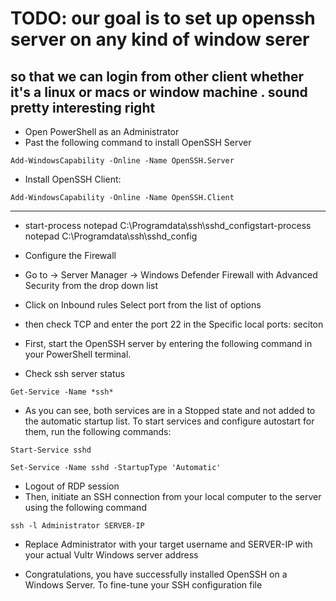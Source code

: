 # TODO: our goal is to set up openssh server on any kind of window serer 
## so that we can login from other client whether it's a linux or macs or window machine . sound pretty interesting right 

- Open PowerShell as an Administrator
- Past the following command to install OpenSSH Server 
```
Add-WindowsCapability -Online -Name OpenSSH.Server
```
- Install OpenSSH Client:
```
Add-WindowsCapability -Online -Name OpenSSH.Client
```
---
 - start-process notepad C:\Programdata\ssh\sshd_configstart-process notepad C:\Programdata\ssh\sshd_config

- Configure the Firewall

- Go to -> Server Manager -> Windows Defender Firewall with Advanced Security from the drop down list

- Click on Inbound rules Select port from the list of options 
- then check TCP and enter the port 22 in the Specific local ports: seciton 

- First, start the OpenSSH server by entering the following command in your PowerShell terminal.
- Check ssh server status 
```
Get-Service -Name *ssh*
```
- As you can see, both services are in a Stopped state and not added to the automatic startup list. To start services and configure autostart for them, run the following commands:

```
Start-Service sshd

Set-Service -Name sshd -StartupType 'Automatic'
```
- Logout of RDP session 
- Then, initiate an SSH connection from your local computer to the server using the following command
```
ssh -l Administrator SERVER-IP
```
- Replace Administrator with your target username and SERVER-IP with your actual Vultr Windows server address

- Congratulations, you have successfully installed OpenSSH on a Windows Server. To fine-tune your SSH configuration file
